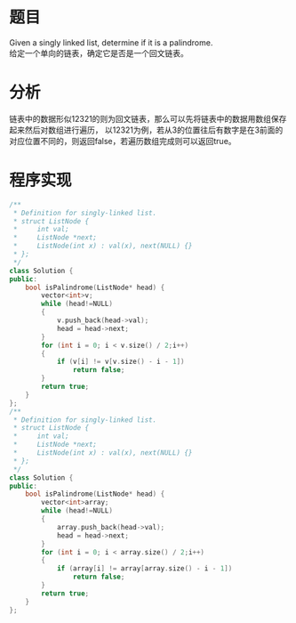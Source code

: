 # 题目
Given a singly linked list, determine if it is a palindrome.\
给定一个单向的链表，确定它是否是一个回文链表。
# 分析
链表中的数据形似12321的则为回文链表，那么可以先将链表中的数据用数组保存起来然后对数组进行遍历，
以12321为例，若从3的位置往后有数字是在3前面的对应位置不同的，则返回false，若遍历数组完成则可以返回true。
# 程序实现
```cpp
/**
 * Definition for singly-linked list.
 * struct ListNode {
 *     int val;
 *     ListNode *next;
 *     ListNode(int x) : val(x), next(NULL) {}
 * };
 */
class Solution {
public:
    bool isPalindrome(ListNode* head) {
        vector<int>v;
        while (head!=NULL)
        {
            v.push_back(head->val);
            head = head->next;
        }
        for (int i = 0; i < v.size() / 2;i++)
        {
            if (v[i] != v[v.size() - i - 1])
                return false;
        }
        return true;
    }
};
/**
 * Definition for singly-linked list.
 * struct ListNode {
 *     int val;
 *     ListNode *next;
 *     ListNode(int x) : val(x), next(NULL) {}
 * };
 */
class Solution {
public:
    bool isPalindrome(ListNode* head) {
        vector<int>array;
        while (head!=NULL)
        {
            array.push_back(head->val);
            head = head->next;
        }
        for (int i = 0; i < array.size() / 2;i++)
        {
            if (array[i] != array[array.size() - i - 1])
                return false;
        }
        return true;
    }
};
